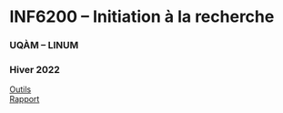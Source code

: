 # INF6200 – Initiation à la recherche

### UQÀM – LINUM

### Hiver 2022

[Outils](guides/outils.md)  
[Rapport](report/2022_inf6200_benoit_dubreuil.pdf)
